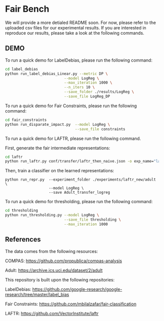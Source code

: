 # Fair Bench

We will provide a more detialed README soon. For now, please refer to the uploaded csv files for our experimental results. If you are interested in reproduce our results, please take a look at the following commands.


## DEMO

To run a quick demo for LabelDebias, please run the following command:

```bash
cd label_debias
python run_label_debias_Linear.py --metric DP \
                           --model LogReg \
                           --max_iteration 1000 \
                           --n_iters 10 \
                           --save_folder ./results/LogReg \
                           --save_file LogReg_DP
```


To run a quick demo for Fair Constraints, please run the following command:

```bash
cd fair_constraints
python run_disparate_impact.py  --model LogReg \
                                --save_file constraints
```


To run a quick demo for LAFTR, please run the following command.


First, generate the fair intermediate representations:
```bash
cd laftr
python run_laftr.py conf/transfer/laftr_then_naive.json -o exp_name="laftr_new/adult",train.n_epochs=1000 --data adult --dirs local  # train a LAFTR model on the Adult dataset
```

Then, train a classifier on the learned representations:
```
python run_repr.py  --experiment_folder ./experiments/laftr_new/adult \
                    --model LogReg \
                    --save Adult_transfer_logreg
```


To run a quick demo for thresholding, please run the following command:
```bash
cd thresholding
python run_thresholding.py --model LogReg \
                           --save_file thresholding \
                           --max_iteration 1000
```


## References

The data comes from the following resources:

COMPAS: https://github.com/propublica/compas-analysis

Adult: https://archive.ics.uci.edu/dataset/2/adult


This repository is built upon the following repositories:

LabelDebias: https://github.com/google-research/google-research/tree/master/label_bias

Fair Constraints: https://github.com/mbilalzafar/fair-classification

LAFTR: https://github.com/VectorInstitute/laftr
